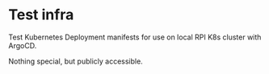 # Test infra

Test Kubernetes Deployment manifests for use on local RPI K8s cluster with ArgoCD.

Nothing special, but publicly accessible.